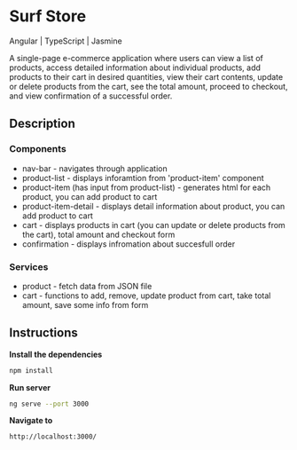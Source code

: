 # Surf Store
Angular | TypeScript | Jasmine

A single-page e-commerce application where users can view a list of products, access detailed information about individual products, add products to their cart in desired quantities, view their cart contents, update or delete products from the cart, see the total amount, proceed to checkout, and view confirmation of a successful order.

## Description

### Components
- nav-bar - navigates through application
- product-list - displays inforamtion from 'product-item' component
- product-item (has input from product-list) - generates html for each product, you can add product to cart
- product-item-detail - displays detail information about product, you can add product to cart
- cart - displays products in cart (you can update or delete products from the cart), total amount and checkout form  
- confirmation - displays infromation about succesfull order
### Services
 - product - fetch data from JSON file
 - cart - functions to add, remove, update product from cart, take total amount, save some info from form

## Instructions

**Install the dependencies**

```bash
npm install
```

**Run server**

```bash
ng serve --port 3000
```

**Navigate to**

`http://localhost:3000/`
